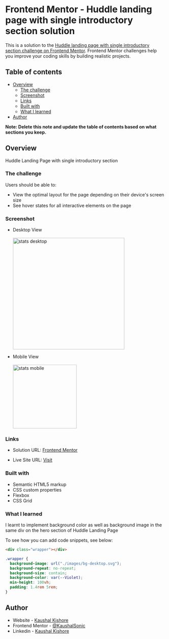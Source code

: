 # Frontend Mentor - Huddle landing page with single introductory section solution

This is a solution to the [Huddle landing page with single introductory section challenge on Frontend Mentor](https://www.frontendmentor.io/challenges/huddle-landing-page-with-a-single-introductory-section-B_2Wvxgi0). Frontend Mentor challenges help you improve your coding skills by building realistic projects.

## Table of contents

- [Overview](#overview)
  - [The challenge](#the-challenge)
  - [Screenshot](#screenshot)
  - [Links](#links)
  - [Built with](#built-with)
  - [What I learned](#what-i-learned)
- [Author](#author)

**Note: Delete this note and update the table of contents based on what sections you keep.**

## Overview

Huddle Landing Page with single introductory section

### The challenge

Users should be able to:

- View the optimal layout for the page depending on their device's screen size
- See hover states for all interactive elements on the page

### Screenshot

* Desktop View <br><br>
  <img width="350" alt="stats desktop" src="https://github.com/KaushalSonic/Frontend-Mentor/assets/88739514/618d0fce-8de9-49eb-b0a8-8da94713dae1">

* Mobile View <br><br>
  <img width="200" alt="stats mobile" src="https://github.com/KaushalSonic/Frontend-Mentor/assets/88739514/f33a0160-b1a6-491d-84dd-6ad59b9420a0">

### Links

- Solution URL: [Frontend Mentor](https://www.frontendmentor.io/solutions/huddle-landing-page-with-hero-section--VG9EF7h8v)

- Live Site URL: [Visit](https://huddle-page-kaushalsonic.netlify.app/)

### Built with

- Semantic HTML5 markup
- CSS custom properties
- Flexbox
- CSS Grid

### What I learned

I learnt to implement background color as well as background image in the same div on the hero section of Huddle Landing Page

To see how you can add code snippets, see below:

```html
<div class="wrapper"></div>
```

```css
.wrapper {
  background-image: url("./images/bg-desktop.svg");
  background-repeat: no-repeat;
  background-size: contain;
  background-color: var(--Violet);
  min-height: 100vh;
  padding: 1.4rem 5rem;
}
```

## Author

- Website - [Kaushal Kishore](https://my-portfolio-one-one.vercel.app/)
- Frontend Mentor - [@KaushalSonic](https://www.frontendmentor.io/profile/KaushalSonic)
- Linkedin - [Kaushal Kishore](https://www.linkedin.com/in/kaushal-kishore-b373111a8/)
